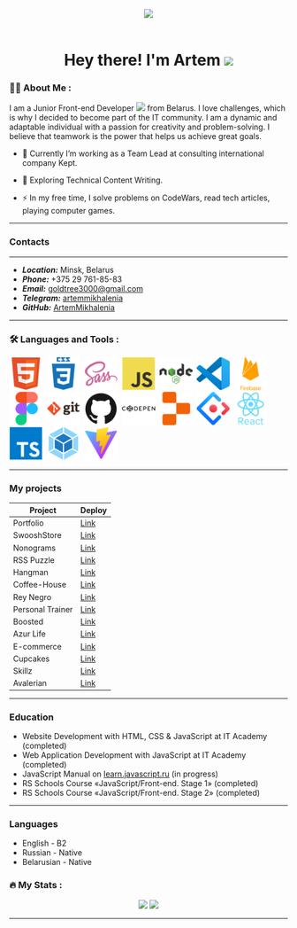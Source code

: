 <div id="header" align="center">
  <img src="https://media.giphy.com/media/2IudUHdI075HL02Pkk/giphy.gif?cid=ecf05e47dyqtgxfixkvepv7wuobqm14bwj5krxda3z6333bg&ep=v1_gifs_search&rid=giphy.gif&ct=g" width="300"/>
</div>

<div align="center">
  <img src="https://komarev.com/ghpvc/?username=ArtemMikhalenia&style=flat-square&color=blue" alt=""/>
</div>
<h1 align="center">
  Hey there! I'm Artem
  <img src="https://media.giphy.com/media/hvRJCLFzcasrR4ia7z/giphy.gif" width="30px"/>
</h1>

### :man_technologist: About Me :
I am a Junior Front-end Developer <img src="https://media.giphy.com/media/WUlplcMpOCEmTGBtBW/giphy.gif" width="30"> from Belarus. I love challenges, which is why I decided to become part of the IT community. I am a dynamic and adaptable individual with a passion for creativity and problem-solving. I believe that teamwork is the power that helps us achieve great goals.

- :telescope: Currently I’m working as a Team Lead at consulting international company Kept.

- :seedling: Exploring Technical Content Writing.

- :zap: In my free time, I solve problems on CodeWars, read tech articles, playing computer games.

---

### Contacts
---
* ***Location:*** Minsk, Belarus
* ***Phone:*** +375 29 761-85-83
* ***Email:*** goldtree3000@gmail.com
* ***Telegram:*** [artemmikhalenia](https://t.me/artemmikhalenia)
* ***GitHub:*** [ArtemMikhalenia](https://github.com/ArtemMikhalenia)

---

### :hammer_and_wrench: Languages and Tools :
<div>
  <img src="https://github.com/devicons/devicon/blob/master/icons/html5/html5-original.svg" title="HTML5" alt="HTML" width="60" height="60"/>&nbsp;
  <img src="https://github.com/devicons/devicon/blob/master/icons/css3/css3-plain-wordmark.svg"  title="CSS3" alt="CSS" width="60" height="60"/>&nbsp;
  <img src="https://github.com/devicons/devicon/blob/master/icons/sass/sass-original.svg" title="sass" **alt="sass" width="60" height="60"/>&nbsp;
  <img src="https://github.com/devicons/devicon/blob/master/icons/javascript/javascript-original.svg" title="JavaScript" alt="JavaScript" width="60" height="60"/>&nbsp;
<img src="https://github.com/devicons/devicon/blob/master/icons/nodejs/nodejs-original-wordmark.svg" title="NodeJS" alt="NodeJS" width="60" height="60"/>&nbsp;
<img src="https://github.com/devicons/devicon/blob/master/icons/vscode/vscode-original.svg" title="vscode" **alt="vscode" width="60" height="60"/>&nbsp;
  <img src="https://github.com/devicons/devicon/blob/master/icons/firebase/firebase-plain-wordmark.svg" title="Firebase" alt="Firebase" width="60" height="60"/>&nbsp;
  <img src="https://github.com/devicons/devicon/blob/master/icons/figma/figma-original.svg" title="Figma" **alt="Figma" width="60" height="60"/>&nbsp;
  <img src="https://github.com/devicons/devicon/blob/master/icons/git/git-original-wordmark.svg" title="Git" **alt="Git" width="60" height="60"/>&nbsp;
  <img src="https://github.com/devicons/devicon/blob/master/icons/github/github-original.svg" title="GitHub" **alt="GitHub" width="60" height="60"/>&nbsp;
  <img src="https://github.com/devicons/devicon/blob/master/icons/codepen/codepen-original-wordmark.svg" title="Codepen" **alt="Codepen" width="60" height="60"/>&nbsp;
  <img src="https://github.com/devicons/devicon/blob/master/icons/replit/replit-original.svg" title="replit" **alt="replit" width="60" height="60"/>&nbsp;
  <img src="https://github.com/devicons/devicon/blob/master/icons/antdesign/antdesign-original.svg" title="antdesign" **alt="antdesign" width="60" height="60"/>&nbsp;
<img src="https://github.com/devicons/devicon/blob/master/icons/react/react-original-wordmark.svg" title="React" alt="React" width="60" height="60"/>&nbsp;
<img src="https://github.com/devicons/devicon/blob/master/icons/typescript/typescript-original.svg" title="typescript" **alt="typescript" width="60" height="60"/>&nbsp;
  <img src="https://github.com/devicons/devicon/blob/master/icons/webpack/webpack-original.svg" title="webpack" **alt="webpack" width="60" height="60"/>&nbsp;
<img src="https://github.com/devicons/devicon/blob/master/icons/vitejs/vitejs-original.svg" title="vitejs" **alt="vitejs" width="60" height="60"/>
</div>

---
### My projects

| Project | Deploy |
|-------------|-------------|
| Portfolio | [Link](https://artemmikhalenia.github.io/Site_Portfolio/) |
| SwooshStore | [Link](https://swoosh-store.netlify.app/) |
| Nonograms | [Link](https://rolling-scopes-school.github.io/artemmikhalenia-JSFE2023Q4/nonograms) |
| RSS Puzzle | [Link](https://rolling-scopes-school.github.io/artemmikhalenia-JSFE2023Q4/rss-puzzle/) |
| Hangman | [Link](https://rolling-scopes-school.github.io/artemmikhalenia-JSFE2023Q4/hangman) |
| Coffee-House | [Link](https://rolling-scopes-school.github.io/artemmikhalenia-JSFE2023Q4/coffee-house) |
| Rey Negro | [Link](https://artemmikhalenia.github.io/Site_Rey_Negro/) |
| Personal Trainer | [Link](https://artemmikhalenia.github.io/FINAL_PROJECT_JS_PERSONAL_TRAINER/) |
| Boosted | [Link](https://artemmikhalenia.github.io/Site_BOOSTED/) |
| Azur Life | [Link](https://artemmikhalenia.github.io/FINAL_PROJECT/) |
| E-commerce | [Link](https://artemmikhalenia.github.io/E-commerce_project3/) |
| Cupcakes | [Link](https://artemmikhalenia.github.io/Site_Cupcakes/) |
| Skillz | [Link](https://artemmikhalenia.github.io/Site_Skillz/) |
| Avalerian | [Link](https://artemmikhalenia.github.io/Site_Avalerian/) |

---
### Education

* Website Development with HTML, CSS & JavaScript at IT Academy (completed)
* Web Application Development with JavaScript at IT Academy (completed)
* JavaScript Manual on [learn.javascript.ru](https://learn.javascript.ru/) (in progress)
*  RS Schools Course «JavaScript/Front-end. Stage 1» (completed)
* RS Schools Course «JavaScript/Front-end. Stage 2» (completed)
  
---

### Languages

* English - B2
* Russian - Native
* Belarusian - Native

### :fire: My Stats :
<p align='center'>
   <a href="https://github-readme-stats.vercel.app/api?username=ArtemMikhalenia&show_icons=true&count_private=true">
       <img height=150 src="https://github-readme-stats.vercel.app/api?username=ArtemMikhalenia&show_icons=true&theme=vision-friendly-dark&hide_border=true"/></a>
   <a href="https://github.com/ArtemMikhalenia/github-readme-stats">
       <img height=150 src="https://github-readme-stats.vercel.app/api/top-langs/?username=ArtemMikhalenia&layout=compact&theme=vision-friendly-dark&hide_border=true"/></a>
</p>

---
